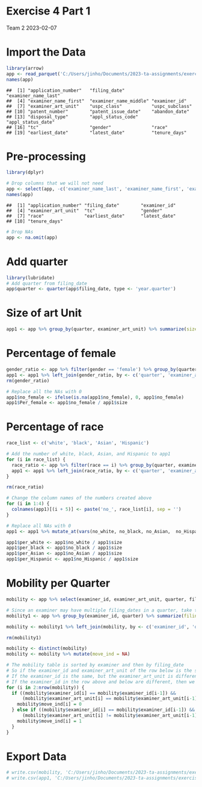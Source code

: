 Exercise 4 Part 1
================
Team 2
2023-02-07

# Import the Data

``` r
library(arrow)
app <- read_parquet('C:/Users/jinho/Documents/2023-ta-assignments/exercise4_data/app_data_sample.parquet')
names(app)
```

    ##  [1] "application_number"   "filing_date"          "examiner_name_last"  
    ##  [4] "examiner_name_first"  "examiner_name_middle" "examiner_id"         
    ##  [7] "examiner_art_unit"    "uspc_class"           "uspc_subclass"       
    ## [10] "patent_number"        "patent_issue_date"    "abandon_date"        
    ## [13] "disposal_type"        "appl_status_code"     "appl_status_date"    
    ## [16] "tc"                   "gender"               "race"                
    ## [19] "earliest_date"        "latest_date"          "tenure_days"

# Pre-processing

``` r
library(dplyr)

# Drop columns that we will not need
app <- select(app, -c('examiner_name_last', 'examiner_name_first', 'examiner_name_middle', 'uspc_class', 'uspc_subclass', 'patent_number', 'patent_issue_date', 'abandon_date', 'disposal_type', 'appl_status_code', 'appl_status_date'))
names(app)
```

    ##  [1] "application_number" "filing_date"        "examiner_id"       
    ##  [4] "examiner_art_unit"  "tc"                 "gender"            
    ##  [7] "race"               "earliest_date"      "latest_date"       
    ## [10] "tenure_days"

``` r
# Drop NAs
app <- na.omit(app)
```

# Add quarter

``` r
library(lubridate)
# Add quarter from filing_date
app$quarter <- quarter(app$filing_date, type <- 'year.quarter')
```

# Size of art Unit

``` r
app1 <- app %>% group_by(quarter, examiner_art_unit) %>% summarize(size = n())
```

# Percentage of female

``` r
gender_ratio <- app %>% filter(gender == 'female') %>% group_by(quarter, examiner_art_unit) %>% summarize(no_female = n())
app1 <- app1 %>% left_join(gender_ratio, by <- c('quarter', 'examiner_art_unit'))
rm(gender_ratio)

# Replace all the NAs with 0
app1$no_female <- ifelse(is.na(app1$no_female), 0, app1$no_female)
app1$Per_female <- app1$no_female / app1$size
```

# Percentage of race

``` r
race_list <- c('white', 'black', 'Asian', 'Hispanic')

# Add the number of white, black, Asian, and Hispanic to app1
for (i in race_list) {
  race_ratio <- app %>% filter(race == i) %>% group_by(quarter, examiner_art_unit) %>% summarize(temp = n())
  app1 <- app1 %>% left_join(race_ratio, by <- c('quarter', 'examiner_art_unit'))
}

rm(race_ratio)

# Change the column names of the numbers created above
for (i in 1:4) {
  colnames(app1)[(i + 5)] <- paste('no_', race_list[i], sep = '')
}

# Replace all NAs with 0
app1 <- app1 %>% mutate_at(vars(no_white, no_black, no_Asian,  no_Hispanic), ~ replace(., is.na(.), 0))

app1$per_white <- app1$no_white / app1$size
app1$per_black <- app1$no_black / app1$size
app1$per_Asian <- app1$no_Asian / app1$size
app1$per_Hispanic <- app1$no_Hispanic / app1$size
```

# Mobility per Quarter

``` r
mobility <- app %>% select(examiner_id, examiner_art_unit, quarter, filing_date)

# Since an examiner may have multiple filing_dates in a quarter, take the most recent one
mobility1 <- app %>% group_by(examiner_id, quarter) %>% summarize(filing_date = max(filing_date))

mobility <- mobility1 %>% left_join(mobility, by <- c('examiner_id', 'quarter', 'filing_date'))

rm(mobility1)

mobility <- distinct(mobility)
mobility <- mobility %>% mutate(move_ind = NA)
```

``` r
# The mobility table is sorted by examiner and then by filing_date
# So if the examiner_id and examiner_art_unit of the row below is the same as the one above, it means that the examiner did not move art unit
# If the examiner_id is the same, but the examiner_art_unit is different between the row above and below, then it means that the examiner moved art unit
# If the examiner_id in the row above and below are different, then we should fill the cell with NA as it would not make sense to compare these two rows
for (i in 2:nrow(mobility)) {
  if ((mobility$examiner_id[i] == mobility$examiner_id[i-1]) &&
      (mobility$examiner_art_unit[i] == mobility$examiner_art_unit[i-1])) {
    mobility$move_ind[i] = 0
  } else if ((mobility$examiner_id[i] == mobility$examiner_id[i-1]) &&
      (mobility$examiner_art_unit[i] != mobility$examiner_art_unit[i-1])) {
    mobility$move_ind[i] = 1
  }
}
```

# Export Data

``` r
# write.csv(mobility, 'C:/Users/jinho/Documents/2023-ta-assignments/exercise4_data/mobility.csv', row.names = FALSE)
# write.csv(app1, 'C:/Users/jinho/Documents/2023-ta-assignments/exercise4_data/art_unit_breakdown.csv', row.names = FALSE)
```
